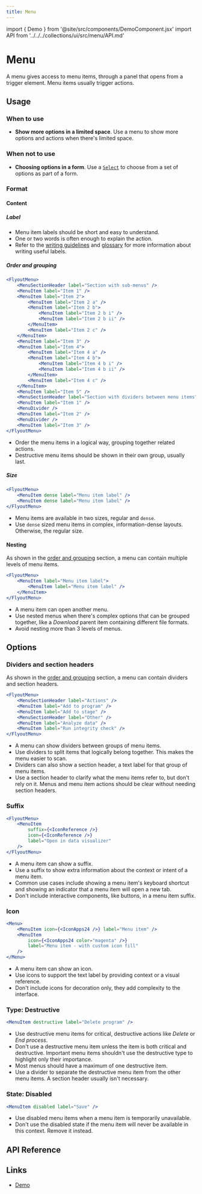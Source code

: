```yaml
---
title: Menu
---
```


import { Demo } from '@site/src/components/DemoComponent.jsx'
import API from '../../../collections/ui/src/menu/API.md'

# Menu

A menu gives access to menu items, through a panel that opens from a trigger element. Menu items usually trigger actions.

<Demo
    path="flyout-menu--default"
    height="200px"
/>

## Usage

### When to use

-   **Show more options in a limited space**. Use a menu to show more options and actions when there's limited space.

### When not to use

-   **Choosing options in a form**. Use a [`Select`](select.md) to choose from a set of options as part of a form.

### Format

#### Content

##### Label

-   Menu item labels should be short and easy to understand.
-   One or two words is often enough to explain the action.
-   Refer to the [writing guidelines](../patterns/writing.md) and [glossary](../patterns/glossary.md) for more information about writing useful labels.

##### Order and grouping

<Demo
    path="flyout-menu--with-various-children"
    height="550px"
/>

```jsx
<FlyoutMenu>
    <MenuSectionHeader label="Section with sub-menus" />
    <MenuItem label="Item 1" />
    <MenuItem label="Item 2">
        <MenuItem label="Item 2 a" />
        <MenuItem label="Item 2 b">
            <MenuItem label="Item 2 b i" />
            <MenuItem label="Item 2 b ii" />
        </MenuItem>
        <MenuItem label="Item 2 c" />
    </MenuItem>
    <MenuItem label="Item 3" />
    <MenuItem label="Item 4">
        <MenuItem label="Item 4 a" />
        <MenuItem label="Item 4 b">
            <MenuItem label="Item 4 b i" />
            <MenuItem label="Item 4 b ii" />
        </MenuItem>
        <MenuItem label="Item 4 c" />
    </MenuItem>
    <MenuItem label="Item 5" />
    <MenuSectionHeader label="Section with dividers between menu items" />
    <MenuItem label="Item 1" />
    <MenuDivider />
    <MenuItem label="Item 2" />
    <MenuDivider />
    <MenuItem label="Item 3" />
</FlyoutMenu>
```

-   Order the menu items in a logical way, grouping together related actions.
-   Destructive menu items should be shown in their own group, usually last.

##### Size

<Demo
    path="flyout-menu--dense"
    height="150px"
/>

```jsx
<FlyoutMenu>
    <MenuItem dense label="Menu item label" />
    <MenuItem dense label="Menu item label" />
</FlyoutMenu>
```

-   Menu items are available in two sizes, regular and `dense`.
-   Use `dense` sized menu items in complex, information-dense layouts. Otherwise, the regular size.

#### Nesting

As shown in the [order and grouping](#order-and-grouping) section, a menu can contain multiple levels of menu items.

```jsx
<FlyoutMenu>
    <MenuItem label="Menu item label">
        <MenuItem label="Menu item label" />
    </MenuItem>
</FlyoutMenu>
```

-   A menu item can open another menu.
-   Use nested menus when there's complex options that can be grouped together, like a _Download_ parent item containing different file formats.
-   Avoid nesting more than 3 levels of menus.

## Options

### Dividers and section headers

As shown in the [order and grouping](#order-and-grouping) section, a menu can contain dividers and section headers.

```jsx
<FlyoutMenu>
    <MenuSectionHeader label="Actions" />
    <MenuItem label="Add to program" />
    <MenuItem label="Add to stage" />
    <MenuSectionHeader label="Other" />
    <MenuItem label="Analyze data" />
    <MenuItem label="Run integrity check" />
</FlyoutMenu>
```

-   A menu can show dividers between groups of menu items.
-   Use dividers to split items that logically belong together. This makes the menu easier to scan.
-   Dividers can also show a section header, a text label for that group of menu items.
-   Use a section header to clarify what the menu items refer to, but don't rely on it. Menus and menu item actions should be clear without needing section headers.

### Suffix

<Demo
    path="menu-item--suffix"
    height="150px"
/>

```jsx
<FlyoutMenu>
    <MenuItem
        suffix={<IconReference />}
        icon={<IconReference />}
        label="Open in data visualizer"
    />
</FlyoutMenu>
```

-   A menu item can show a suffix.
-   Use a suffix to show extra information about the context or intent of a menu item.
-   Common use cases include showing a menu item's keyboard shortcut and showing an indicator that a menu item will open a new tab.
-   Don't include interactive components, like buttons, in a menu item suffix.

### Icon

<Demo
    path="menu-item--icon"
    height="150px"
/>

```jsx
<Menu>
    <MenuItem icon={<IconApps24 />} label="Menu item" />
    <MenuItem
        icon={<IconApps24 color="magenta" />}
        label="Menu item - with custom icon fill"
    />
</Menu>
```

-   A menu item can show an icon.
-   Use icons to support the text label by providing context or a visual reference.
-   Don't include icons for decoration only, they add complexity to the interface.

### Type: Destructive

<Demo
    path="menu-item--destructive"
    height="150px"
    args="label:Delete+program"
/>

```jsx
<MenuItem destructive label="Delete program" />
```

-   Use destructive menu items for critical, destructive actions like _Delete_ or _End process_.
-   Don't use a destructive menu item unless the item is both critical and destructive. Important menu items shouldn't use the destructive type to highlight only their importance.
-   Most menus should have a maximum of one destructive item.
-   Use a divider to separate the destructive menu item from the other menu items. A section header usually isn't necessary.

### State: Disabled

<Demo
    path="menu-item--disabled"
    height="150px"
    args="label:Save"
/>

```jsx
<MenuItem disabled label="Save" />
```

-   Use disabled menu items when a menu item is temporarily unavailable.
-   Don't use the disabled state if the menu item will never be available in this context. Remove it instead.

## API Reference

<API />

## Links

-   <a href="/demo/?path=/story/flyout-menu--default" target="_blank">Demo</a>

